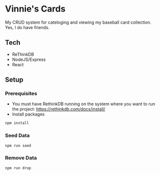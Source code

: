 # Vinnie's Cards

My CRUD system for cateloging and viewing my baseball card collection. Yes, I do have friends.

## Tech

- ReThinkDB
- NodeJS/Express
- React

## Setup

### Prerequisites

- You must have RethinkDB running on the system where you want to run the project: https://rethinkdb.com/docs/install/
- Install packages

```sh
npm install
```

### Seed Data

```sh
npm run seed
```

### Remove Data

```sh
npm run drop
```

